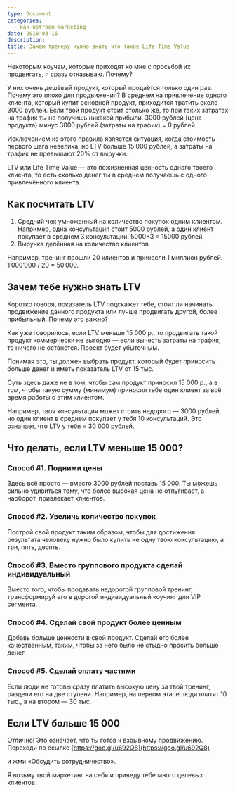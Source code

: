 ```yaml
---
type: Document
categories:
  - kak-ustroen-marketing
date: 2018-03-16
description: 
title: Зачем тренеру нужно знать что такое Life Time Value
---
```

Некоторым коучам, которые приходят ко мне с просьбой их продвигать, я сразу отказываю. Почему?

У них очень дешёвый продукт, который продаётся только один раз. Почему это плохо для продвижения? В среднем на привлечение одного клиента, который купит основной продукт, приходится тратить около 3000 рублей. Если твой продукт стоит столько же, то при таких затратах на трафик ты не получишь никакой прибыли. 3000 рублей (цена продукта) минус 3000 рублей (затраты на трафик) = 0 рублей.

Исключением из этого правила является ситуация, когда стоимость первого шага невелика, но LTV больше 15 000 рублей, а затраты на трафик не превышают 20% от выручки.

LTV или Life Time Value — это пожизненная ценность одного твоего клиента, то есть сколько денег ты в среднем получаешь с одного привлечённого клиента.

## Как посчитать LTV

1. Средний чек умноженный на количество покупок одним клиентом.
Например, одна консультация стоит 5000 рублей, а один клиент покупает в среднем 3 консультации. 5000×3 = 15000 рублей.
2. Выручка делённая на количество клиентов

Например, тренинг прошли 20 клиентов и принесли 1 миллион рублей. 1’000’000 / 20 = 50’000.

## Зачем тебе нужно знать LTV

Коротко говоря, показатель LTV подскажет тебе, стоит ли начинать продвижение данного продукта или лучше продвигать другой, более прибыльный. Почему это важно?

Как уже говорилось, если LTV меньше 15 000 р., то продвигать такой продукт коммерчески не выгодно — если вычесть затраты на трафик, то ничего не останется. Проект будет убыточным.

Понимая это, ты должен выбрать продукт, который будет приносить больше денег и иметь показатель LTV от 15 тыс.

Суть здесь даже не в том, чтобы сам продукт приносил 15 000 р., а в том, чтобы такую сумму (минимум) приносил тебе один клиент за всё время работы с этим клиентом.

Например, твоя консультация может стоить недорого — 3000 рублей, но один клиент в среднем покупает у тебя 10 консультаций. Это означает, что LTV у тебя = 30 000 рублей.

## Что делать, если LTV меньше 15 000?

### Способ #1. Подними цены

Здесь всё просто — вместо 3000 рублей поставь 15 000. Ты можешь сильно удивиться тому, что более высокая цена не отпугивает, а наоборот, привлекает клиентов.

### Способ #2. Увеличь количество покупок

Построй свой продукт таким образом, чтобы для достижения результата человеку нужно было купить не одну твою консультацию, а три, пять, десять.

### Способ #3. Вместо группового продукта сделай индивидуальный

Вместо того, чтобы продавать недорогой групповой тренинг, трансформируй его в дорогой индивидуальный коучинг для VIP сегмента.

### Способ #4. Сделай свой продукт более ценным

Добавь больше ценности в свой продукт. Сделай его более качественным, таким, чтобы за него было не стыдно просить больше денег.

### Способ #5. Сделай оплату частями

Если люди не готовы сразу платить высокую цену за твой тренинг, раздели его на две ступени. Например, на первом этапе люди платят 10 тыс., а на втором — 30 тыс.

## Если LTV больше 15 000

Отлично! Это означает, что ты готов к взрывному продвижению. Переходи по ссылке [https://goo.gl/u692Q8](https://goo.gl/u692Q8) 

и жми «Обсудить сотрудничество».

Я возьму твой маркетинг на себя и приведу тебе много целевых клиентов.
